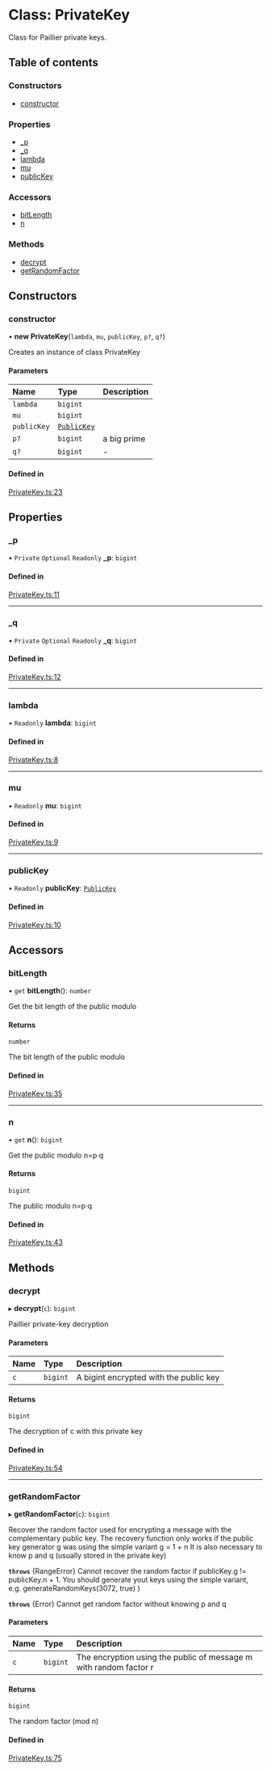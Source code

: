 # Class: PrivateKey

Class for Paillier private keys.

## Table of contents

### Constructors

- [constructor](PrivateKey.md#constructor)

### Properties

- [\_p](PrivateKey.md#_p)
- [\_q](PrivateKey.md#_q)
- [lambda](PrivateKey.md#lambda)
- [mu](PrivateKey.md#mu)
- [publicKey](PrivateKey.md#publickey)

### Accessors

- [bitLength](PrivateKey.md#bitlength)
- [n](PrivateKey.md#n)

### Methods

- [decrypt](PrivateKey.md#decrypt)
- [getRandomFactor](PrivateKey.md#getrandomfactor)

## Constructors

### constructor

• **new PrivateKey**(`lambda`, `mu`, `publicKey`, `p?`, `q?`)

Creates an instance of class PrivateKey

#### Parameters

| Name | Type | Description |
| :------ | :------ | :------ |
| `lambda` | `bigint` |  |
| `mu` | `bigint` |  |
| `publicKey` | [`PublicKey`](PublicKey.md) |  |
| `p?` | `bigint` | a big prime |
| `q?` | `bigint` | - |

#### Defined in

[PrivateKey.ts:23](https://github.com/juanelas/paillier-bigint/blob/7ee1e4f/src/ts/PrivateKey.ts#L23)

## Properties

### \_p

• `Private` `Optional` `Readonly` **\_p**: `bigint`

#### Defined in

[PrivateKey.ts:11](https://github.com/juanelas/paillier-bigint/blob/7ee1e4f/src/ts/PrivateKey.ts#L11)

___

### \_q

• `Private` `Optional` `Readonly` **\_q**: `bigint`

#### Defined in

[PrivateKey.ts:12](https://github.com/juanelas/paillier-bigint/blob/7ee1e4f/src/ts/PrivateKey.ts#L12)

___

### lambda

• `Readonly` **lambda**: `bigint`

#### Defined in

[PrivateKey.ts:8](https://github.com/juanelas/paillier-bigint/blob/7ee1e4f/src/ts/PrivateKey.ts#L8)

___

### mu

• `Readonly` **mu**: `bigint`

#### Defined in

[PrivateKey.ts:9](https://github.com/juanelas/paillier-bigint/blob/7ee1e4f/src/ts/PrivateKey.ts#L9)

___

### publicKey

• `Readonly` **publicKey**: [`PublicKey`](PublicKey.md)

#### Defined in

[PrivateKey.ts:10](https://github.com/juanelas/paillier-bigint/blob/7ee1e4f/src/ts/PrivateKey.ts#L10)

## Accessors

### bitLength

• `get` **bitLength**(): `number`

Get the bit length of the public modulo

#### Returns

`number`

The bit length of the public modulo

#### Defined in

[PrivateKey.ts:35](https://github.com/juanelas/paillier-bigint/blob/7ee1e4f/src/ts/PrivateKey.ts#L35)

___

### n

• `get` **n**(): `bigint`

Get the public modulo n=p·q

#### Returns

`bigint`

The public modulo n=p·q

#### Defined in

[PrivateKey.ts:43](https://github.com/juanelas/paillier-bigint/blob/7ee1e4f/src/ts/PrivateKey.ts#L43)

## Methods

### decrypt

▸ **decrypt**(`c`): `bigint`

Paillier private-key decryption

#### Parameters

| Name | Type | Description |
| :------ | :------ | :------ |
| `c` | `bigint` | A bigint encrypted with the public key |

#### Returns

`bigint`

The decryption of c with this private key

#### Defined in

[PrivateKey.ts:54](https://github.com/juanelas/paillier-bigint/blob/7ee1e4f/src/ts/PrivateKey.ts#L54)

___

### getRandomFactor

▸ **getRandomFactor**(`c`): `bigint`

Recover the random factor used for encrypting a message with the complementary public key.
The recovery function only works if the public key generator g was using the simple variant
g = 1 + n
It is also necessary to know p and q (usually stored in the private key)

**`throws`** {RangeError}
Cannot recover the random factor if publicKey.g != publicKey.n + 1. You should generate yout keys using the simple variant, e.g. generateRandomKeys(3072, true) )

**`throws`** {Error}
Cannot get random factor without knowing p and q

#### Parameters

| Name | Type | Description |
| :------ | :------ | :------ |
| `c` | `bigint` | The encryption using the public of message m with random factor r |

#### Returns

`bigint`

The random factor (mod n)

#### Defined in

[PrivateKey.ts:75](https://github.com/juanelas/paillier-bigint/blob/7ee1e4f/src/ts/PrivateKey.ts#L75)
